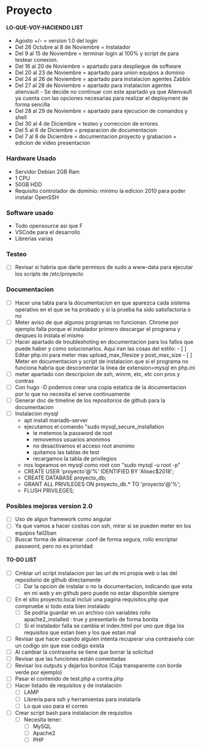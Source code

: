 **Proyecto**
========

#### LO-QUE-VOY-HACIENDO LIST
- Agosto +/- = version 1.0 del login
- Del 26 Octubre al 8 de Noviembre = Instalador
- Del 9 al 15 de Noviembre = terminar login al 100% y script de para testear conexion.
- Del 16 al 20 de Noviembre = apartado para despliegue de software
- Del 20 al 23 de Noviembre = apartado para union equipos a dominio
- Del 24 al 26 de Noviembre = apartado para instalacion agentes Zabbix
- Del 27 al 28 de Noviembre = apartado para instalacion agentes alienvault
      - Se decide no continuar con este apartado ya que Alienvault ya cuenta con las opciones necesarias para realizar el deployment de forma sencilla
- Del 28 al 29 de Noviembre = apartado para ejecucion de comandos y shell
- Del 30 al 4 de Diciembre = testeo y correccion de errores
- Del 5 al 6 de Diciembre = preparacion de documentacion
- Del 7 al 8 de Diciembre = documentacion proyecto y grabacion + edicion de video presentacion
###  Hardware Usado
- Servidor Debian 2GB Ram
- 1 CPU
- 50GB HDD
- Requisito controlador de dominio: minimo la edicion 2010 para poder instalar OpenSSH

### Software usado
- Todo opensource asi que F
- VSCode para el desarrollo
- Librerias varias

### Testeo
- [ ] Revisar si habria que darle permisos de sudo a www-data para ejecutar los scripts de /etc/proyecto

### Documentacion
- [ ] Hacer una tabla para la documentacion en que aparezca cada sistema operativo en el que se ha probado y si la prueba ha sido satisfactoria o no
- [ ] Meter  aviso de que algunos programas no funcionan. Chrome por ejemplo falla porque el instalador primero descargar el programa y despues lo instala el mismo
- [ ] Hacer apartado de troubleshoting en documentacion para los fallos que puede haber y como solucionarlos. Aqui iran las cosas del estilo:
      - [ ] Editar php.ini para meter mas upload_max_filesize y post_max_size
      - [ ] Meter en documentacion y script de instalacion que si el programa no funciona habria que descomentar la linea de extension=mysql en php.ini
- [ ] meter apartado con descripcion de ssh, winrm, etc, etc con pros y contras
- [ ] Con hugo -D podemos crear una copia estatica de la documentacion por lo que no necesita el serve continuamente
- [ ] Generar doc de timeline de los repositorios de github para la documentacion
- [ ] Instalacion mysql
  - apt install mariadb-server
  - ejecutamos el comando "sudo mysql_secure_installation
    - le metemos la password de root
    - removemos usuarios anonimos
    - no desactivamos el acceso root anonimo
    - quitamos las tablas de test
    - recargamos la tabla de privilegios
  - nos logeamos en mysql como root con "sudo mysql -u root -p"
  - CREATE USER 'proyecto'@'%' IDENTIFIED BY 'Alisec$2018';
  - CREATE DATABASE proyecto_db;
  - GRANT ALL PRIVILEGES ON proyecto_db.* TO 'proyecto'@'%';
  - FLUSH PRIVILEGES;

### Posibles mejoras version 2.0
- [ ] Uso de algun framework como angular 
- [ ] Ya que vamos a hacer cositas con ssh, mirar si se pueden meter en los equipos fail2ban
- [ ] Buscar forma de almacenar .conf de forma segura, rollo encriptar password, pero no es prioridad

#### TO-DO LIST

    
- [ ] Cmbiar url script instalacion por las url de mi propia web o las del repositorio de github directamente
  - [ ] Dar la opcion de instalar o no la documentacion, indicando que esta en mi web y en github pero puede
        no estar disponible siempre
- [ ] En el sitio proyecto.local incluir una pagina requisitos.php que compruebe si todo esta bien instalado
  - [ ] Se podria guardar en un archivo con variables rollo apache2_installed : true y presentarlo de forma bonita
  - [ ] Si el instalador falla se cambia el index.html por uno que diga los requisitos que estan bien y los que estan mal
- [ ] Revisar que hacer cuando alguien intenta recuperar una contraseña con un codigo sin que ese codigo exista
- [ ] Al cambiar la contraseña se tiene que borrar la solicitud
- [ ] Revisar que las funciones están comentadas
- [ ] Revisar los outputs y dejarlos bonitos (Caja transparente con borde verde por ejemplo)
- [ ] Pasar el contenido de test.php a contra.php
- [ ] Hacer listado de requisitos y de instalación
  - [ ] LAMP
  - [ ] Libreria para ssh y herramientas para instalarla
  - [ ] Lo que uso para el correo
- [ ] Crear script bash para instalacion de requisitos
  - [ ] Necesita tener:
    - [ ] MySQL
    - [ ] Apache2
    - [ ] PHP